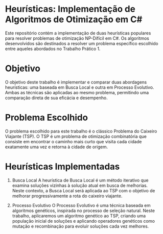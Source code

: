 # Heurísticas: Implementação de Algoritmos de Otimização em C#

Este repositório contém a implementação de duas heurísticas populares para resolver problemas de otimização NP-Difícil em C#. Os algoritmos desenvolvidos são destinados a resolver um problema específico escolhido entre aqueles abordados no Trabalho Prático 1.

# Objetivo
O objetivo deste trabalho é implementar e comparar duas abordagens heurísticas: uma baseada em Busca Local e outra em Processo Evolutivo. Ambas as técnicas são aplicadas ao mesmo problema, permitindo uma comparação direta de sua eficácia e desempenho.

# Problema Escolhido
O problema escolhido para este trabalho é o clássico Problema do Caixeiro Viajante (TSP). O TSP é um problema de otimização combinatória que consiste em encontrar o caminho mais curto que visita cada cidade exatamente uma vez e retorna à cidade de origem.

# Heurísticas Implementadas
1. Busca Local
A heurística de Busca Local é um método iterativo que examina soluções vizinhas à solução atual em busca de melhorias. Neste contexto, a Busca Local será aplicada ao TSP com o objetivo de melhorar progressivamente a rota do caixeiro viajante.

2. Processo Evolutivo
O Processo Evolutivo é uma técnica baseada em algoritmos genéticos, inspirada no processo de seleção natural. Neste trabalho, aplicaremos um algoritmo genético ao TSP, criando uma população inicial de soluções e aplicando operadores genéticos como mutação e recombinação para evoluir soluções cada vez melhores.
